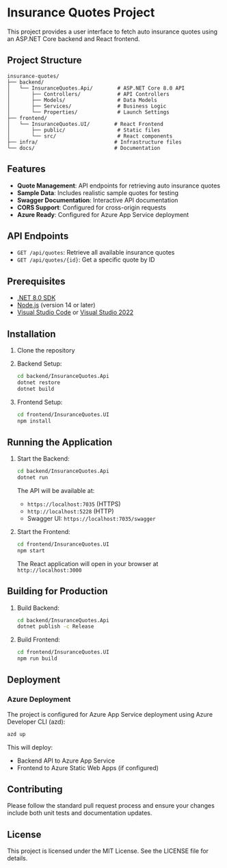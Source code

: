 # Insurance Quotes Project

This project provides a user interface to fetch auto insurance quotes using an ASP.NET Core backend and React frontend.

## Project Structure

```
insurance-quotes/
├── backend/
│   └── InsuranceQuotes.Api/        # ASP.NET Core 8.0 API
│       ├── Controllers/            # API Controllers
│       ├── Models/                 # Data Models
│       ├── Services/               # Business Logic
│       └── Properties/             # Launch Settings
├── frontend/
│   └── InsuranceQuotes.UI/        # React Frontend
│       ├── public/                 # Static files
│       └── src/                    # React components
├── infra/                         # Infrastructure files
└── docs/                          # Documentation
```

## Features

- **Quote Management**: API endpoints for retrieving auto insurance quotes
- **Sample Data**: Includes realistic sample quotes for testing
- **Swagger Documentation**: Interactive API documentation
- **CORS Support**: Configured for cross-origin requests
- **Azure Ready**: Configured for Azure App Service deployment

## API Endpoints

- `GET /api/quotes`: Retrieve all available insurance quotes
- `GET /api/quotes/{id}`: Get a specific quote by ID

## Prerequisites

- [.NET 8.0 SDK](https://dotnet.microsoft.com/download)
- [Node.js](https://nodejs.org/) (version 14 or later)
- [Visual Studio Code](https://code.visualstudio.com/) or [Visual Studio 2022](https://visualstudio.microsoft.com/)

## Installation

1. Clone the repository
2. Backend Setup:
   ```bash
   cd backend/InsuranceQuotes.Api
   dotnet restore
   dotnet build
   ```

3. Frontend Setup:
   ```bash
   cd frontend/InsuranceQuotes.UI
   npm install
   ```

## Running the Application

1. Start the Backend:
   ```bash
   cd backend/InsuranceQuotes.Api
   dotnet run
   ```
   The API will be available at:
   - `https://localhost:7035` (HTTPS)
   - `http://localhost:5228` (HTTP)
   - Swagger UI: `https://localhost:7035/swagger`

2. Start the Frontend:
   ```bash
   cd frontend/InsuranceQuotes.UI
   npm start
   ```
   The React application will open in your browser at `http://localhost:3000`

## Building for Production

1. Build Backend:
   ```bash
   cd backend/InsuranceQuotes.Api
   dotnet publish -c Release
   ```

2. Build Frontend:
   ```bash
   cd frontend/InsuranceQuotes.UI
   npm run build
   ```

## Deployment

### Azure Deployment
The project is configured for Azure App Service deployment using Azure Developer CLI (azd):

```bash
azd up
```

This will deploy:
- Backend API to Azure App Service
- Frontend to Azure Static Web Apps (if configured)

## Contributing

Please follow the standard pull request process and ensure your changes include both unit tests and documentation updates.

## License

This project is licensed under the MIT License. See the LICENSE file for details.